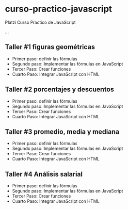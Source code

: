 # curso-practico-javascript
Platzi Curso Practico de JavaScript

...

## Taller #1 figuras geométricas

- Primer paso: definir las fórmulas
- Segundo paso: Implementar las fórmulas en JavaScript
- Tercer Paso: Crear funciones
- Cuarto Paso: Integrar JavaScript con HTML

## Taller #2 porcentajes y descuentos

- Primer paso: definir las fórmulas
- Segundo paso: Implementar las fórmulas en JavaScript
- Tercer Paso: Crear funciones
- Cuarto Paso: Integrar JavaScript con HTML

## Taller #3 promedio, media y mediana

- Primer paso: definir las fórmulas
- Segundo paso: Implementar las fórmulas en JavaScript
- Tercer Paso: Crear funciones
- Cuarto Paso: Integrar JavaScript con HTML

## Taller #4 Análisis salarial

- Primer paso: definir las fórmulas
- Segundo paso: Implementar las fórmulas en JavaScript
- Tercer Paso: Crear funciones
- Cuarto Paso: Integrar JavaScript con HTML